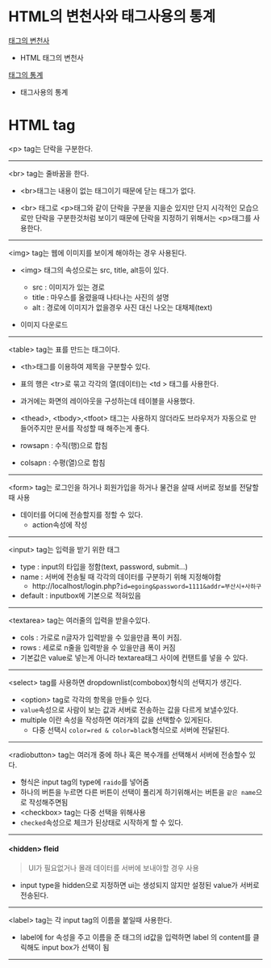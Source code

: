 <H1> HTML의 변천사와 태그사용의 통계 </h1>

<a href="http://www.martinrinehart.com/frontend-engineering/engineers/html/html-tag-history.html">태그의 변천사</a>

* HTML 태그의 변천사

<a href="https://www.advancedwebranking.com/html"> 태그의 통계</a>

* 태그사용의 통계

<h1> HTML tag </h1>


&lt;p&gt; tag는 단락을 구분한다.

<hr>

&lt;br&gt; tag는 줄바꿈을 한다.

* &lt;br&gt;태그는 내용이 없는 태그이기 때문에 닫는 태그가 없다.

* &lt;br&gt; 태그로 &lt;p&gt;태그와 같이 단락을 구분을 지을순 있지만 단지 시각적인 모습으로만 단락을 구분한것처럼 보이기 때문에 단락을 지정하기 위해서는 &lt;p&gt;태그를 사용한다.

<hr>
&lt;img&gt; tag는 웹에 이미지를 보이게 해야하는 경우 사용된다. 

* &lt;img&gt; 태그의 속성으로는 src, title, alt등이 있다.
	* src : 이미지가 있는 경로
	* title : 마우스를 올렸을때 나타나는 사진의 설명
	* alt : 경로에 이미지가 없을경우 사진 대신 나오는 대채제(text)

* <a herf="https://pixabay.com/">이미지 다운로드</a>

<hr>

&lt;table&gt; tag는 표를 만드는 태그이다.

* &lt;th&gt;태그를 이용하여 제목을 구분할수 있다.

* 표의 행은 &lt;tr&gt;로 묶고 각각의 열(데이터)는 &lt;td &gt; 태그를 사용한다.

* 과거에는 화면의 레이아웃을 구성하는데 테이블을 사용했다.

* &lt;thead&gt;, &lt;tbody&gt;,&lt;tfoot&gt; 태그는 사용하지 않더라도 브라우저가 자동으로 만들어주지만 문서를 작성할 때 해주는게 좋다.

* rowsapn : 수직(행)으로 합침
* colsapn : 수평(열)으로 합침

<hr>
&lt;form&gt; tag는 로그인을 하거나 회원가입을 하거나 물건을 살때 서버로 정보를 전달할때 사용

* 데이터를 어디에 전송할지를 정할 수 있다.
	* action속성에 작성

<hr>
&lt;input&gt; tag는 입력을 받기 위한 태그

* type : input의 타입을 정함(text, password, submit...)
* name : 서버에 전송될 때 각각의 데이터를 구분하기 위해 지정해야함
	* http://localhost/login.php?`id=egoing&password=1111&addr=부산시+사하구`
* default : inputbox에 기본으로 적혀있음

<hr>

&lt;textarea&gt; tag는 여러줄의 입력을 받을수있다.

* cols : 가로로 n글자가 입력받을 수 있을만큼 폭이 커짐.
* rows : 세로로 n줄을 입력받을 수 있을만큼 폭이 커짐
* 기본값은 value로 넣는게 아니라 textarea태그 사이에 컨탠트를 넣을 수 있다.

<hr>

&lt;select&gt; tag를 사용하면 dropdownlist(combobox)형식의 선택지가 생긴다.

* &lt;option&gt; tag로 각각의 항목을 만들수 있다.
* `value`속성으로 사람이 보는 값과 서버로 전송하는 값을 다르게 보낼수있다.
* multiple 이란 속성을 작성하면 여러개의 값을 선택할수 있게된다.
	* 다중 선택시 `color=red & color=black`형식으로 서버에 전달된다.

<hr>

&lt;radiobutton&gt; tag는 여러개 중에 하나 혹은 복수개를 선택해서 서버에 전송할수 있다. 

* 형식은 input tag의 type에 `raido`를 넣어줌
* 하나의 버튼을 누르면 다른 버튼이 선택이 풀리게 하기위해서는 버튼을 `같은 name`으로 작성해주면됨
* &lt;checkbox&gt; tag는 다중 선택을 위해사용
* `checked`속성으로 체크가 된상태로 시작하게 할 수 있다.

<hr>

<h4>&lt;hidden&gt; fleid</h4>

> UI가 필요없거나 몰래 데이터를 서버에 보내야할 경우 사용

* input type을 hidden으로 지정하면 ui는 생성되지 않지만 설정된 value가 서버로 전송된다.

<hr>

&lt;label&gt; tag는 각 input tag의 이름을 붙일때 사용한다.

* label에 for 속성을 주고 이름을 준 태그의 id값을 입력하면 label 의 content를 클릭해도 input box가 선택이 됨

<hr>





